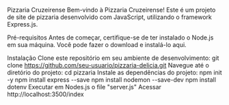 Pizzaria Cruzeirense
Bem-vindo à Pizzaria Cruzeirense! Este é um projeto de site de pizzaria desenvolvido com JavaScript, utilizando o framework Express.js.

Pré-requisitos
Antes de começar, certifique-se de ter instalado o Node.js em sua máquina. Você pode fazer o download e instalá-lo aqui.

Instalação
Clone este repositório em seu ambiente de desenvolvimento:
git clone https://github.com/seu-usuario/pizzaria-delicia.git
Navegue até o diretório do projeto:
cd pizzaria
Instale as dependências do projeto:
npm init -y
npm install express --save
npm install nodemon --save-dev
npm install dotenv
Executar em Nodes.js o file "server.js" 
Acessar http://localhost:3500/index
